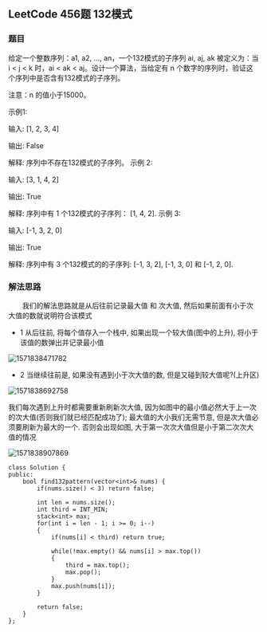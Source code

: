 ## LeetCode 456题 132模式

### 题目
给定一个整数序列：a1, a2, ..., an，一个132模式的子序列 ai, aj, ak 被定义为：当 i < j < k 时，ai < ak < aj。设计一个算法，当给定有 n 个数字的序列时，验证这个序列中是否含有132模式的子序列。

注意：n 的值小于15000。

示例1:

输入: [1, 2, 3, 4]

输出: False

解释: 序列中不存在132模式的子序列。
示例 2:

输入: [3, 1, 4, 2]

输出: True

解释: 序列中有 1 个132模式的子序列： [1, 4, 2].
示例 3:

输入: [-1, 3, 2, 0]

输出: True

解释: 序列中有 3 个132模式的的子序列: [-1, 3, 2], [-1, 3, 0] 和 [-1, 2, 0].

### 解法思路
&emsp;&emsp;我们的解法思路就是从后往前记录最大值 和 次大值, 然后如果前面有小于次大值的数就说明符合该模式

* 1 从后往前, 将每个值存入一个栈中, 如果出现一个较大值(图中的上升), 将小于该值的数弹出并记录最小值

![1571838471782](E:\BLOG\算法题解\1571838471782.png)

* 2 当继续往前是, 如果没有遇到小于次大值的数, 但是又碰到较大值呢?(上升区)

![1571838692758](E:\BLOG\算法题解\1571838692758.png)

  我们每次遇到上升时都需要重新刷新次大值, 因为如图中的最小值必然大于上一次的次大值(否则我们就已经匹配成功了); 最大值的大小我们无需节意, 但是次大值必须要刷新为最大的一个.
否则会出现如图, 大于第一次次大值但是小于第二次次大值的情况

![1571838907869](E:\BLOG\算法题解\1571838907869.png)

```
class Solution {
public:
    bool find132pattern(vector<int>& nums) {
        if(nums.size() < 3) return false;

        int len = nums.size();
        int third = INT_MIN;
        stack<int> max;
        for(int i = len - 1; i >= 0; i--)
        {
        	if(nums[i] < third) return true;

        	while(!max.empty() && nums[i] > max.top())
        	{
                third = max.top();
        		max.pop();
        	}
        	max.push(nums[i]);
        }

        return false;
    }
};
```